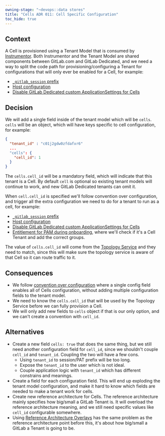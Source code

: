 ```yaml
---
owning-stage: "~devops::data stores"
title: "Cells ADR 011: Cell Specific Configuration"
toc_hide: true
---
```


## Context

A Cell is provisioned using a Tenant Model that is consumed by [Instrumentor](https://gitlab.com/gitlab-com/gl-infra/gitlab-dedicated/instrumentor).
Both Instrumentor and the Tenant Model are shared components between GitLab.com and GitLab Dedicated,
and we need a way to split the code path for provisioning/configuring a Tenant for configurations that will only ever be enabled for a Cell, for example:

- [`_gitlab_session` prefix](https://gitlab.com/gitlab-com/gl-infra/production-engineering/-/issues/25621)
- [Host configuration](https://gitlab.com/gitlab-com/gl-infra/production-engineering/-/issues/25622)
- [Disable GitLab Dedicated custom ApplicationSettings for Cells](https://gitlab.com/gitlab-com/gl-infra/production-engineering/-/issues/25661)

## Decision

We will add a single field inside of the tenant model which will be `cells`.
`cells` will be an object, which will have keys specific to cell configuration,
for example:

```json
{
  "tenant_id" : "c01j2gdw0zfdafxr6"
  ...
  "cells": {
    "cell_id": 1
  }
}
```

The `cells.cell_id` will be a mandatory field, which will indicate that this tenant is a Cell.
By default `cell` is optional so existing tenant models will continue to work,
and new GitLab Dedicated tenants can omit it.

When `cell.cell_id` is specified we'll follow convention over configuration,
and trigger all the extra configuration we need to do for a tenant to run as a
cell, for example:

- [`_gitlab_session` prefix](https://gitlab.com/gitlab-com/gl-infra/production-engineering/-/issues/25621)
- [Host configuration](https://gitlab.com/gitlab-com/gl-infra/production-engineering/-/issues/25622)
- [Disable GitLab Dedicated custom ApplicationSettings for Cells](https://gitlab.com/gitlab-com/gl-infra/production-engineering/-/issues/25661)
- [Entitlement for PAM during onboarding](https://gitlab.com/gitlab-com/gl-infra/gitlab-dedicated/instrumentor/-/blob/9addcba3e58e91f443af8e1e82ade4e607964767/gcp/jsonnet/onboard-terraform.jsonnet#L59-71),
    where we'll check if it's a Cell Tenant and add the correct groups.

The value of `cells.cell_id` will come from the [Topology Service](../topology_service.md) and they need to match,
since this will make sure the topology service is aware of that Cell so it can route traffic to it.

## Consequences

- We follow [convention over configuration](../../../workflow/index.md#convention-over-configuration) where a single config field enables all of Cells configuration,
    without adding multiple configuration fields to the tenant model.
- We need to know the `cells.cell_id` that will be used by the Topology Service
    before we can fully provision a Cell.
- We will only add new fields to `cells` object if that is our only option, and
    we can't create a convention with `cell_id`.

## Alternatives

- Create a new field `cells: true` that does the same thing, but we still need
    another configuration field for `cell_id`, since we shouldn't couple
    `cell_id` and `tenant_id`. Coupling the two will have a few cons.
  - Using `tenant_id` to session/PAT prefix will be too long.
  - Expose the `tenant_id` to the user which is not ideal.
  - Couple application logic with `tenant_id` which has different constrains and meanings.
- Create a field for each configuration field. This will end up exploding the
    tenant model configuration, and make it hard to know which fields are needed to
    make a tenant work for cells.
- Create new reference architecture for Cells. The reference architecture mainly
    specifies how big/small a GitLab Tenant is. It will overload the reference
    architecture meaning, and we still need specific values
    like `cell_id` configurable somewhere.
- Using [Reference Architecture Overlays](https://gitlab-com.gitlab.io/gl-infra/gitlab-dedicated/team/engineering/tenant-model.html#reference-architecture-overlays)
    has the same problem as the reference architecture point before this,
    it's about how big/small a GitLab a Tenant is going to be.
